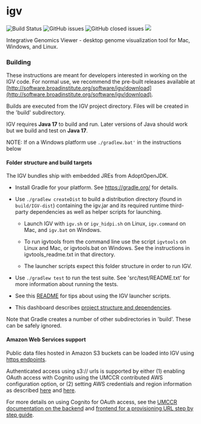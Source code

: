 # igv

![Build Status](https://github.com/igvteam/igv/actions/workflows/gradle_test.yml/badge.svg)
![GitHub issues](https://img.shields.io/github/issues/igvteam/igv)
![GitHub closed issues](https://img.shields.io/github/issues-closed/igvteam/igv)
![](https://img.shields.io/npm/l/igv.svg)

Integrative Genomics Viewer - desktop genome visualization tool for Mac, Windows, and Linux.

### Building

These instructions are meant for developers interested in working on the IGV code. For normal use,
we recommend the pre-built releases available
at [http://software.broadinstitute.org/software/igv/download](http://software.broadinstitute.org/software/igv/download).

Builds are executed from the IGV project directory. Files will be created in the 'build' subdirectory.

IGV requires **Java 17** to build and run. Later versions of Java should work but we build and test on **Java 17**.

NOTE: If on a Windows platform use ```./gradlew.bat'``` in the instructions below

#### Folder structure and build targets

The IGV bundles ship with embedded JREs from AdoptOpenJDK.

* Install Gradle for your platform. See https://gradle.org/ for details.

* Use ```./gradlew createDist``` to build a distribution directory (found in ```build/IGV-dist```) containing
  the igv.jar and its required runtime third-party dependencies as well as helper scripts for launching.

    * Launch IGV with `igv.sh` or `igv_hidpi.sh` on Linux, `igv.command` on Mac, and `igv.bat` on Windows.

    * To run igvtools from the command line use the script `igvtools` on Linux and Mac, or igvtools.bat
      on Windows. See the instructions in igvtools_readme.txt in that directory.

    * The launcher scripts expect this folder structure in order to run IGV.

* Use ```./gradlew test``` to run the test suite. See 'src/test/README.txt' for more information about running
  the tests.

* See this [README](https://raw.githubusercontent.com/igvteam/igv/master/scripts/readme.txt) for tips about using the
  IGV launcher scripts.

* This dashboard describes [project structure and dependencies](https://sourcespy.com/github/igvteamigv/).

Note that Gradle creates a number of other subdirectories in 'build'. These can be safely ignored.

#### Amazon Web Services support

Public data files hosted in Amazon S3 buckets can be loaded into IGV
using [https endpoints](https://docs.aws.amazon.com/AmazonS3/latest/dev/UsingBucket.html).

Authenticated access using s3:// urls is supported by either (1) enabling OAuth access with Cognito using the UMCCR
contributed AWS configuration option, or (2) setting AWS credentials and region information as described
[here]( https://docs.aws.amazon.com/sdk-for-java/v1/developer-guide/credentials.html) and
[here](https://docs.aws.amazon.com/sdk-for-java/v1/developer-guide/java-dg-region-selection.html).

For more details on using Cognito for OAuth access, see
the [UMCCR documentation on the backend](https://umccr.org/blog/igv-amazon-backend-setup/)
and [frontend for a provisioning URL step by step guide](https://umccr.org/blog/igv-amazon-frontend-setup/).


 

